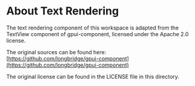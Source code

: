 # About Text Rendering

The text rendering component of this workspace is adapted from the TextView component of gpui-component, licensed under
the Apache 2.0 license.

The original sources can be found here:
[https://github.com/longbridge/gpui-component](https://github.com/longbridge/gpui-component)

The original license can be found in the LICENSE file in this directory.